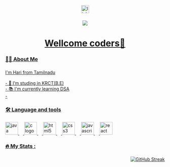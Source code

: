 

<div align="center">
    <a href="https://www.linkedin.com/in/hari-haran-10sep2004/" target="_blank">

  <img src="https://img.shields.io/static/v1?message=LinkedIn&logo=linkedin&label=&color=0077B5&logoColor=white&labelColor=&style=for-the-badge" height="25" alt="linkedin logo"  />
  
</div>

###

<div align="center">
  <img src="https://visitor-badge.laobi.icu/badge?page_id=hariharan1009.hariharan1009&"  />
</div>

###

<h1 align="center">Wellcome coders👋</h1>

###

<h3 align="left">👩‍💻  About Me</h3>

###

<p align="left">I'm Hari from Tamilnadu<br><br>- 🔭 I’m studing in KRCT(B.E)<br>- 📚 I'm currently learning DSA<br>- 

###

<h3 align="left">🛠 Language and tools</h3>

###

<div align="left">
  <img src="https://skillicons.dev/icons?i=java" height="40" alt="java logo"  />
  <img width="12" />
  <img src="https://cdn.jsdelivr.net/gh/devicons/devicon/icons/c/c-original.svg" height="40" alt="c logo"  />
  <img width="12" />
  <img src="https://cdn.jsdelivr.net/gh/devicons/devicon/icons/html5/html5-original.svg" height="40" alt="html5 logo"  />
  <img width="12" />
  <img src="https://cdn.jsdelivr.net/gh/devicons/devicon/icons/css3/css3-original.svg" height="40" alt="css3 logo"  />
  <img width="12" />
  <img src="https://cdn.jsdelivr.net/gh/devicons/devicon/icons/javascript/javascript-original.svg" height="40" alt="javascript logo"  />
  <img width="12" />
  <img src="https://cdn.jsdelivr.net/gh/devicons/devicon/icons/react/react-original.svg" height="40" alt="react logo"  />
</div>

###

<h3 align="left">🔥   My Stats :</h3>

###

<div align="right">
 <a href="https://git.io/streak-stats"><img src="https://github-readme-streak-stats.herokuapp.com?user=hariharan1009" alt="GitHub Streak" /></a>
</div>

###
